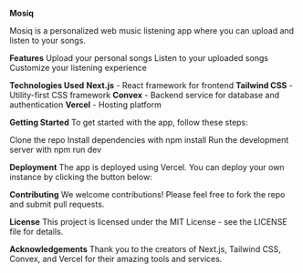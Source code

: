 **Mosiq**

Mosiq is a personalized web music listening app where you can upload and listen to your songs.

**Features**
Upload your personal songs
Listen to your uploaded songs
Customize your listening experience

**Technologies Used**
**Next.js** - React framework for frontend
**Tailwind CSS** - Utility-first CSS framework 
**Convex** - Backend service for database and authentication 
**Vercel** - Hosting platform

**Getting Started**
To get started with the app, follow these steps:

Clone the repo Install dependencies with npm install Run the development server with npm run dev

**Deployment**
The app is deployed using Vercel. You can deploy your own instance by clicking the button below:

**Contributing**
We welcome contributions! Please feel free to fork the repo and submit pull requests.

**License**
This project is licensed under the MIT License - see the LICENSE file for details.

**Acknowledgements**
Thank you to the creators of Next.js, Tailwind CSS, Convex, and Vercel for their amazing tools and services.
